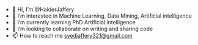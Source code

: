 - 👋 Hi, I’m @HaiderJaffery
- 👀 I’m interested in Machine Learning, Data Mining, Artificial intelligence
- 🌱 I’m currently learning PhD Artificial intelligence
- 💞️ I’m looking to collaborate on writing and sharing code
- 📫 How to reach me syedjaffery321@gmail.com

<!---
HaiderJaffery/HaiderJaffery is a ✨ special ✨ repository because its `README.md` (this file) appears on your GitHub profile.
You can click the Preview link to take a look at your changes.
--->
